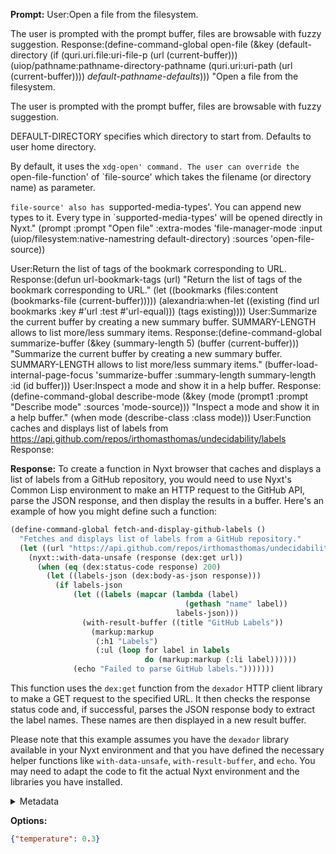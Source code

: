 **Prompt:**
User:Open a file from the filesystem.

The user is prompted with the prompt buffer, files are browsable with
fuzzy suggestion.
Response:(define-command-global open-file
(&key
 (default-directory
  (if (quri.uri.file:uri-file-p (url (current-buffer)))
      (uiop/pathname:pathname-directory-pathname
       (quri.uri:uri-path (url (current-buffer))))
      *default-pathname-defaults*)))
"Open a file from the filesystem.

The user is prompted with the prompt buffer, files are browsable with
fuzzy suggestion.

DEFAULT-DIRECTORY specifies which directory to start from. Defaults to user home
directory.

By default, it uses the `xdg-open' command. The user can override the
`open-file-function' of `file-source' which takes the filename (or
directory name) as parameter.

`file-source' also has `supported-media-types'. You can append new types to
it. Every type in `supported-media-types' will be opened directly in Nyxt."
(prompt :prompt "Open file" :extra-modes 'file-manager-mode :input
        (uiop/filesystem:native-namestring default-directory) :sources
        'open-file-source))

User:Return the list of tags of the bookmark corresponding to URL.
Response:(defun url-bookmark-tags (url)
"Return the list of tags of the bookmark corresponding to URL."
(let ((bookmarks (files:content (bookmarks-file (current-buffer)))))
(alexandria:when-let ((existing
                       (find url bookmarks :key #'url :test #'url-equal)))
  (tags existing))))
User:Summarize the current buffer by creating a new summary buffer.
SUMMARY-LENGTH allows to list more/less summary items.
Response:(define-command-global summarize-buffer
(&key (summary-length 5) (buffer (current-buffer)))
"Summarize the current buffer by creating a new summary buffer.
SUMMARY-LENGTH allows to list more/less summary items."
(buffer-load-internal-page-focus 'summarize-buffer :summary-length
                                summary-length :id (id buffer)))
User:Inspect a mode and show it in a help buffer.
Response:(define-command-global describe-mode
(&key (mode (prompt1 :prompt "Describe mode" :sources 'mode-source)))
"Inspect a mode and show it in a help buffer."
(when mode (describe-class :class mode)))
User:Function caches and displays list of labels from https://api.github.com/repos/irthomasthomas/undecidability/labels 
Response:


**Response:**
To create a function in Nyxt browser that caches and displays a list of labels from a GitHub repository, you would need to use Nyxt's Common Lisp environment to make an HTTP request to the GitHub API, parse the JSON response, and then display the results in a buffer. Here's an example of how you might define such a function:

```lisp
(define-command-global fetch-and-display-github-labels ()
  "Fetches and displays list of labels from a GitHub repository."
  (let ((url "https://api.github.com/repos/irthomasthomas/undecidability/labels"))
    (nyxt::with-data-unsafe (response (dex:get url))
      (when (eq (dex:status-code response) 200)
        (let ((labels-json (dex:body-as-json response)))
          (if labels-json
              (let ((labels (mapcar (lambda (label)
                                       (gethash "name" label))
                                     labels-json)))
                (with-result-buffer ((title "GitHub Labels"))
                  (markup:markup
                   (:h1 "Labels")
                   (:ul (loop for label in labels
                              do (markup:markup (:li label))))))
              (echo "Failed to parse GitHub labels.")))))))
```

This function uses the `dex:get` function from the `dexador` HTTP client library to make a GET request to the specified URL. It then checks the response status code and, if successful, parses the JSON response body to extract the label names. These names are then displayed in a new result buffer.

Please note that this example assumes you have the `dexador` library available in your Nyxt environment and that you have defined the necessary helper functions like `with-data-unsafe`, `with-result-buffer`, and `echo`. You may need to adapt the code to fit the actual Nyxt environment and the libraries you have installed.

<details><summary>Metadata</summary>

- Duration: 33858 ms
- Datetime: 2023-11-28T14:12:12.657347
- Model: gpt-4-1106-preview

</details>

**Options:**
```json
{"temperature": 0.3}
```


